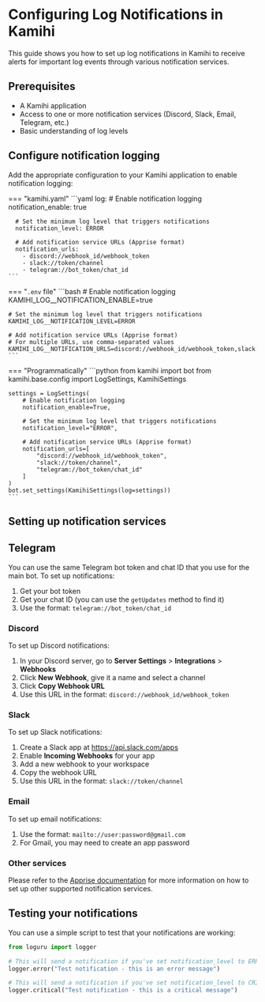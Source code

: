 # Configuring Log Notifications in Kamihi

This guide shows you how to set up log notifications in Kamihi to receive alerts for important log events through various notification services.

## Prerequisites

- A Kamihi application
- Access to one or more notification services (Discord, Slack, Email, Telegram, etc.)
- Basic understanding of log levels

## Configure notification logging

Add the appropriate configuration to your Kamihi application to enable notification logging:

=== "kamihi.yaml"
    ```yaml
    log:
      # Enable notification logging
      notification_enable: true
      
      # Set the minimum log level that triggers notifications
      notification_level: ERROR
      
      # Add notification service URLs (Apprise format)
      notification_urls:
        - discord://webhook_id/webhook_token
        - slack://token/channel
        - telegram://bot_token/chat_id
    ```
=== "`.env` file"
    ```bash
    # Enable notification logging
    KAMIHI_LOG__NOTIFICATION_ENABLE=true
    
    # Set the minimum log level that triggers notifications
    KAMIHI_LOG__NOTIFICATION_LEVEL=ERROR
    
    # Add notification service URLs (Apprise format)
    # For multiple URLs, use comma-separated values
    KAMIHI_LOG__NOTIFICATION_URLS=discord://webhook_id/webhook_token,slack://token/channel
    ```
=== "Programmatically"
    ```python
    from kamihi import bot
    from kamihi.base.config import LogSettings, KamihiSettings
    
    settings = LogSettings(
        # Enable notification logging
        notification_enable=True,
        
        # Set the minimum log level that triggers notifications
        notification_level="ERROR",
        
        # Add notification service URLs (Apprise format)
        notification_urls=[
            "discord://webhook_id/webhook_token",
            "slack://token/channel",
            "telegram://bot_token/chat_id"
        ]
    )
    bot.set_settings(KamihiSettings(log=settings))
    ```

## Setting up notification services

## Telegram

You can use the same Telegram bot token and chat ID that you use for the main bot. To set up notifications:

1. Get your bot token
2. Get your chat ID (you can use the `getUpdates` method to find it)
3. Use the format: `telegram://bot_token/chat_id`

### Discord

To set up Discord notifications:

1. In your Discord server, go to **Server Settings** > **Integrations** > **Webhooks**
2. Click **New Webhook**, give it a name and select a channel
3. Click **Copy Webhook URL**
4. Use this URL in the format: `discord://webhook_id/webhook_token`

### Slack

To set up Slack notifications:

1. Create a Slack app at https://api.slack.com/apps
2. Enable **Incoming Webhooks** for your app
3. Add a new webhook to your workspace
4. Copy the webhook URL
5. Use this URL in the format: `slack://token/channel`

### Email

To set up email notifications:

1. Use the format: `mailto://user:password@gmail.com`
2. For Gmail, you may need to create an app password

### Other services

Please refer to the [Apprise documentation](https://github.com/caronc/apprise/blob/master/README.md) for more information on how to set up other supported notification services.

## Testing your notifications

You can use a simple script to test that your notifications are working:

```python
from loguru import logger

# This will send a notification if you've set notification_level to ERROR or lower
logger.error("Test notification - this is an error message")

# This will send a notification if you've set notification_level to CRITICAL
logger.critical("Test notification - this is a critical message")
```
